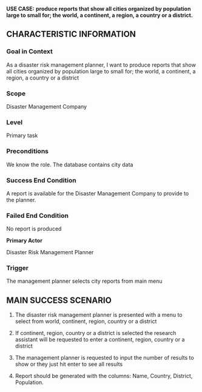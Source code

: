 **USE CASE:** **produce reports that show all cities organized by
population large to small for; the world, a continent, a region, a
country or a district.**

## **CHARACTERISTIC INFORMATION**

### **Goal in Context**

As a disaster risk management planner, I want to produce reports that
show all cities organized by population large to small for; the world, a
continent, a region, a country or a district

### **Scope**

Disaster Management Company

### **Level**

Primary task

### **Preconditions**

We know the role. The database contains city data

### **Success End Condition**

A report is available for the Disaster Management Company to provide to the planner.

### **Failed End Condition**

No report is produced

**Primary Actor**

Disaster Risk Management Planner

### **Trigger**

The management planner selects city reports from main menu

## **MAIN SUCCESS SCENARIO**

1.  The disaster risk management planner is presented with a menu to
    select from world, continent, region, country or a district

2.  If continent, region, country or a district is selected the research
    assistant will be requested to enter a continent, region, country or
    a district

3.  The management planner is requested to input the number of results
    to show or they just hit enter to see all results

4.  Report should be generated with the columns: Name, Country,
    District, Population.
